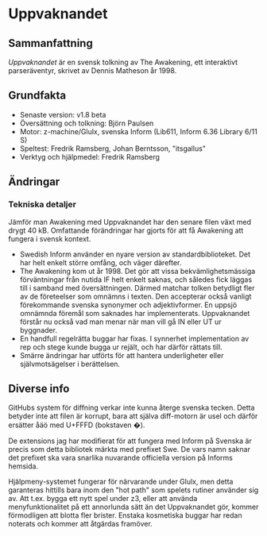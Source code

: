 	
# Uppvaknandet
## Sammanfattning

*Uppvaknandet* är en svensk tolkning av The Awakening, ett interaktivt 
parseräventyr, skrivet av Dennis Matheson år 1998.

## Grundfakta

- Senaste version: v1.8 beta
- Översättning och tolkning: Björn Paulsen
- Motor: z-machine/Glulx, svenska Inform (Lib611, Inform 6.36 Library 6/11 S)
- Speltest:	Fredrik Ramsberg, Johan Berntsson, "itsgallus"
- Verktyg och hjälpmedel: Fredrik Ramsberg

## Ändringar

### Tekniska detaljer
Jämför man Awakening med Uppvaknandet har den senare filen växt med drygt 40 kB. Omfattande förändringar har gjorts för att få Awakening att fungera i svensk kontext.

* Swedish Inform använder en nyare version av standardbiblioteket. Det har helt enkelt större omfång, och väger därefter. 
* The Awakening kom ut år 1998. Det gör att vissa bekvämlighetsmässiga förväntningar från nutida IF helt enkelt saknas, och således fick läggas till i samband med översättningen. Därmed matchar tolken betydligt fler av de företeelser som omnämns i texten. Den accepterar också vanligt förekommande svenska synonymer och adjektivformer. En uppsjö omnämnda föremål som saknades har implementerats. Uppvaknandet förstår nu också vad man menar när man vill gå IN eller UT ur byggnader.
* En handfull regelrätta buggar har fixas. I synnerhet implementation av rep och stege kunde bugga ur rejält, och har därför rättats till.
* Smärre ändringar har utförts för att hantera underligheter eller självmotsägelser i berättelsen.  

## Diverse info

GitHubs system för diffning verkar inte kunna återge svenska tecken. Detta betyder inte att filen är korrupt, bara att själva diff-motorn är usel och därför ersätter åäö med U+FFFD (bokstaven �).

De extensions jag har modifierat för att fungera med Inform på Svenska är precis som detta bibliotek märkta med prefixet Swe. De vars namn saknar det prefixet ska vara snarlika nuvarande officiella version på Informs hemsida. 

Hjälpmeny-systemet fungerar för närvarande under Glulx, men detta garanteras hittills bara inom den "hot path" som spelets rutiner använder sig av. Att t.ex. bygga ett nytt spel under z3, eller att använda menyfunktionalitet på ett annorlunda sätt än det Uppvaknandet gör, kommer förmodligen att blotta fler brister. Enstaka kosmetiska buggar har redan noterats och kommer att åtgärdas framöver.
